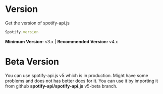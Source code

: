 # Version

Get the version of spotify-api.js

```js
Spotify.version
```

**Minimum Version:** v3.x | **Recommended Version:** v4.x

# Beta Version

You can use spotify-api.js v5 which is in production. Might have some problems and does not has better docs for it. You can use it by importing it from github **spotify-api/spotify-api.js** v5-beta branch.